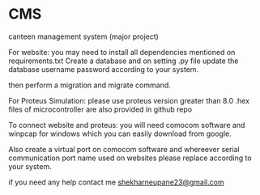 # CMS
canteen management system  (major project)

For website:
you may need to install all dependencies mentioned on requirements.txt 
Create a database and on setting .py file update the database username password according to your system.

then perform a migration and migrate command.


For Proteus Simulation:
please use proteus version greater than 8.0 
.hex files of microcontroller are also provided in github repo


To connect website and proteus:
you will need comocom software and winpcap for windows
which you can easily download from google.


Also create a virtual port on comocom software and whereever serial communication port name used on websites please replace according to your system.




if you need any help contact me shekharneupane23@gmail.com